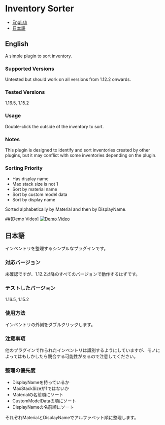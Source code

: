 # Inventory Sorter

- [English](#english)
- [日本語](#japanese)

## English

A simple plugin to sort inventory.

### Supported Versions

Untested but should work on all versions from 1.12.2 onwards.

### Tested Versions

1.16.5, 1.15.2

### Usage

Double-click the outside of the inventory to sort.

### Notes

This plugin is designed to identify and sort inventories created by other plugins, but it may conflict with some inventories depending on the plugin.

### Sorting Priority

- Has display name
- Max stack size is not 1
- Sort by material name
- Sort by custom model data
- Sort by display name

Sorted alphabetically by Material and then by DisplayName.

##[Demo Video]
[![Demo Video](https://img.youtube.com/vi/IPRliX64XKY/maxresdefault.jpg)](https://www.youtube.com/watch?v=IPRliX64XKY)

## 日本語

インベントリを整理するシンプルなプラグインです。

### 対応バージョン

未確認ですが、1.12.2以降のすべてのバージョンで動作するはずです。

### テストしたバージョン

1.16.5, 1.15.2

### 使用方法

インベントリの外側をダブルクリックします。

### 注意事項

他のプラグインで作られたインベントリは識別するようにしていますが、モノによってはもしかしたら競合する可能性があるので注意してください。

### 整理の優先度

- DisplayNameを持っているか
- MaxStackSizeが1ではないか
- Materialの名前順にソート
- CustomModelDataの順にソート
- DisplayNameの名前順にソート

それぞれMaterialとDisplayNameでアルファベット順に整理します。
